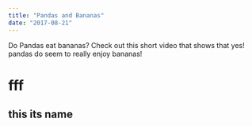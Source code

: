 ```yaml
---
title: "Pandas and Bananas"
date: "2017-08-21"
---
```

Do Pandas eat bananas? Check out this short video that shows that yes! pandas do
seem to really enjoy bananas!

# fff


## this its name

